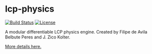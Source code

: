 # lcp-physics
[![Build Status][travis-image]][travis] [![License][license-image]][license]

[travis-image]: https://api.travis-ci.org/locuslab/lcp-physics.svg?branch=master
[travis]: http://travis-ci.org/locuslab/lcp-physics

[license-image]: http://img.shields.io/badge/license-Apache--2-blue.svg?style=flat
[license]: LICENSE


A modular differentiable LCP physics engine. Created by Filipe de Avila Belbute Peres and J. Zico Kolter.

[More details here.](https://drive.google.com/file/d/1K8t4gQExFXbuG4F9Zd2_30Y5wtpdEST7/view) 
